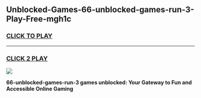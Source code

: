 
## Unblocked-Games-66-unblocked-games-run-3-Play-Free-mgh1c
<h3>
<a href="https://premium76.site?title=66-unblocked-games-run-3&ref=10A">CLICK TO PLAY</a></h3>
<hr>

<h3>
<a href="https://premium76.site?title=66-unblocked-games-run-3&ref=10A">CLICK 2 PLAY</a>
  
</h3>

<a href="https://premium76.site?title=66-unblocked-games-run-3&ref=10A"><img src="https://clearcache.store/games.png"></a>


**66-unblocked-games-run-3 games unblocked: Your Gateway to Fun and Accessible Online Gaming**
